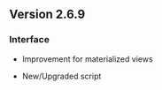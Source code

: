 
## Version 2.6.9

### Interface

* Improvement for materialized views


* New/Upgraded script







